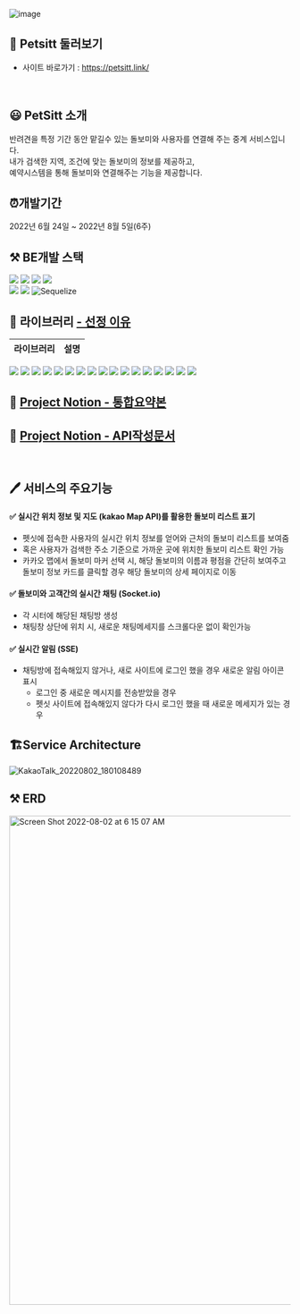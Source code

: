 ![image](https://user-images.githubusercontent.com/105031842/182522359-499bd4b5-7b95-48e5-b7f5-78099f885189.png)


## 🐶 Petsitt 둘러보기
- 사이트 바로가기 : https://petsitt.link/

<br>


## 😃 PetSitt 소개
반려견을 특정 기간 동안 맡길수 있는 돌보미와 사용자를 연결해 주는 중계 서비스입니다.\
내가 검색한 지역, 조건에 맞는 돌보미의 정보를 제공하고,\
예약시스템을 통해 돌보미와 연결해주는 기능을 제공합니다.

## ⏰개발기간
2022년 6월 24일 ~ 2022년 8월 5일(6주)


## ⚒️ BE개발 스택
![](https://img.shields.io/badge/node.js-339933?style=for-the-badge&logo=Node.js&logoColor=white)
![](https://img.shields.io/badge/express-000000?style=for-the-badge&logo=express&logoColor=white)
![](https://img.shields.io/badge/socket.io-010101?style=for-the-badge&logo=socket.io&logoColor=white)
![](https://img.shields.io/badge/mysql-4479A1?style=for-the-badge&logo=mysql&logoColor=white)\
![](https://img.shields.io/badge/javascript-F7DF1E?style=for-the-badge&logo=javascript&logoColor=black)
![](https://img.shields.io/badge/amazonaws-232F3E?style=for-the-badge&logo=amazonaws&logoColor=white)
![Sequelize](https://img.shields.io/badge/Sequelize-52B0E7?style=for-the-badge&logo=Sequelize&logoColor=white)

## 📖 라이브러리 [- 선정 이유](https://delightful-canvas-f42.notion.site/6ab5a567aad24a1299e613942fd08389)

라이브러리 | 설명
---|:---:
<img src='https://img.shields.io/badge/bcrypt-5.0.1-lightgrey'> 
<img src='https://img.shields.io/badge/cors-2.8.5-lightgrey'>
<img src='https://img.shields.io/badge/dotenv-16.0.1-lightgrey'> 
<img src='https://img.shields.io/badge/express-4.18.1-lightgrey'> 
<img src='https://img.shields.io/badge/helmet-4.6.0-lightgrey'>  
<img src='https://img.shields.io/badge/joi-17.6.0-lightgrey'>  
<img src='https://img.shields.io/badge/jsonwebtoken-8.5.1-lightgrey'>  
<img src='https://img.shields.io/badge/moment-2.29.3-lightgrey'> 
<img src='https://img.shields.io/badge/mysql-2.18.1-lightgrey'> 
<img src='https://img.shields.io/badge/sequelize-6.21.3-lightgrey'>  
<img src='https://img.shields.io/badge/sequelize--cli-6.4.1-lightgrey'> 
<img src='https://img.shields.io/badge/multer-1.4.5--lts.1-lightgrey'> 
<img src='https://img.shields.io/badge/multer--s3-2.10.0-lightgrey'> 
<img src='https://img.shields.io/badge/multer--s3--transform-2.4.2-lightgrey'> 
<img src='https://img.shields.io/badge/sharp-0.30.7-lightgrey'> 
<img src='https://img.shields.io/badge/nodemailer-6.7.6-lightgrey'> 
<img src='https://img.shields.io/badge/socket.io-4.5.1-lightgrey'> 


<br>

## 📂 [Project Notion - 통합요약본](https://www.notion.so/62309f0a306b44c494fe560ded17ecff)
## 📂 [Project Notion - API작성문서](https://alike-gasosaurus-a29.notion.site/1-1dfc5a2fcf794052acdc2f1805b6ecde)

<br>


## 🖊 서비스의 주요기능

#### ✅  **실시간 위치 정보 및 지도 (kakao Map API)를 활용한 돌보미 리스트 표기**
- 펫싯에 접속한 사용자의 실시간 위치 정보를 얻어와 근처의 돌보미 리스트를 보여줌
- 혹은 사용자가 검색한 주소 기준으로 가까운 곳에 위치한 돌보미 리스트 확인 가능
- 카카오 맵에서 돌보미 마커 선택 시, 해당 돌보미의 이름과 평점을 간단히 보여주고 돌보미 정보 카드를 클릭할 경우 해당 돌보미의 상세 페이지로 이동

#### ✅  **돌보미와 고객간의 실시간 채팅 (Socket.io)**
- 각 시터에 해당된 채팅방 생성
- 채팅창 상단에 위치 시, 새로운 채팅메세지를 스크롤다운 없이 확인가능

#### ✅  **실시간 알림 (SSE)**
- 채팅방에 접속해있지 않거나, 새로 사이트에 로그인 했을 경우 새로운 알림 아이콘 표시
    - 로그인 중 새로운 메시지를 전송받았을 경우
    - 펫싯 사이트에 접속해있지 않다가 다시 로그인 했을 때 새로운 메세지가 있는 경우


## 🏗Service Architecture
![KakaoTalk_20220802_180108489](https://user-images.githubusercontent.com/75964402/182356945-32fd49ef-c3ce-4e74-8161-dcfdd0b17890.png)


## ⚒️ ERD
<img width="875" alt="Screen Shot 2022-08-02 at 6 15 07 AM" src="https://user-images.githubusercontent.com/104882862/182362019-c9b7b365-c66e-4932-b6e6-cebeda864d97.png">
